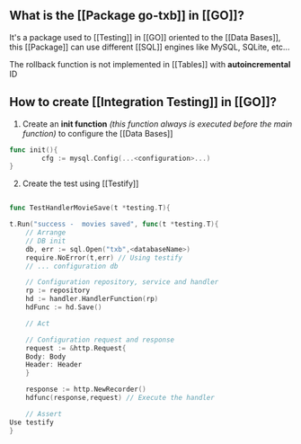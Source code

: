 
## What is the [[Package go-txb]] in [[GO]]?

It's a package used to [[Testing]] in [[GO]] oriented to the [[Data Bases]], this [[Package]] can use different [[SQL]] engines like MySQL, SQLite, etc...

The rollback function is not implemented in [[Tables]] with **autoincremental** ID


## How to create [[Integration Testing]] in [[GO]]?

1. Create an **init function** *(this function always is executed before the main function)* to configure the [[Data Bases]]

```Go
func init(){
		cfg := mysql.Config(...<configuration>...)
}
```

2. Create the test using [[Testify]]

```Go

func TestHandlerMovieSave(t *testing.T){

t.Run("success -  movies saved", func(t *testing.T){
	// Arrange
	// DB init
	db, err := sql.Open("txb",<databaseName>)
	require.NoError(t,err) // Using testify
	// ... configuration db

	// Configuration repository, service and handler
	rp := repository
	hd := handler.HandlerFunction(rp)
	hdFunc := hd.Save()

	// Act

	// Configuration request and response
	request := &http.Request{
	Body: Body
	Header: Header
	}

	response := http.NewRecorder()
	hdfunc(response,request) // Execute the handler

	// Assert
Use testify
}

```
